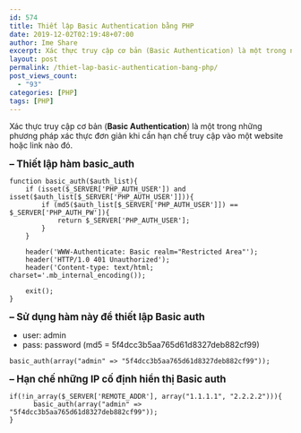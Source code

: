 ```yaml
---
id: 574
title: Thiết lập Basic Authentication bằng PHP
date: 2019-12-02T02:19:48+07:00
author: Ime Share
excerpt: Xác thực truy cập cơ bản (Basic Authentication) là một trong những phương pháp xác thực đơn giản khi cần hạn chế truy cập vào một website hoặc link nào đó.
layout: post
permalink: /thiet-lap-basic-authentication-bang-php/
post_views_count:
  - "93"
categories: [PHP]
tags: [PHP]
---
```

Xác thực truy cập cơ bản (**Basic Authentication**) là một trong những phương pháp xác thực đơn giản khi cần hạn chế truy cập vào một website hoặc link nào đó.

<span style="font-size: 13pt;"><strong>&#8211; Thiết lập hàm basic_auth</strong></span>

```
function basic_auth($auth_list){ 
    if (isset($_SERVER['PHP_AUTH_USER']) and isset($auth_list[$_SERVER['PHP_AUTH_USER']])){
        if (md5($auth_list[$_SERVER['PHP_AUTH_USER']]) == $_SERVER['PHP_AUTH_PW']){
            return $_SERVER['PHP_AUTH_USER'];
        }
    }
 
    header('WWW-Authenticate: Basic realm="Restricted Area"');
    header('HTTP/1.0 401 Unauthorized');
    header('Content-type: text/html; charset='.mb_internal_encoding());

	exit();
}

```

<span style="font-size: 13pt;"><strong>&#8211; Sử dụng hàm này để thiết lập Basic auth</strong></span>  
+ user: admin  
+ pass: password (md5 = 5f4dcc3b5aa765d61d8327deb882cf99)

```
basic_auth(array("admin" => "5f4dcc3b5aa765d61d8327deb882cf99"));

```

<span style="font-size: 13pt;"><strong>&#8211; Hạn chế những IP cố định hiển thị Basic auth</strong></span>

```
if(!in_array($_SERVER['REMOTE_ADDR'], array("1.1.1.1", "2.2.2.2"))){
      basic_auth(array("admin" => "5f4dcc3b5aa765d61d8327deb882cf99"));
}

```

<div>
</div>